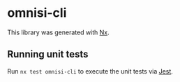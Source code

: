 # omnisi-cli

This library was generated with [Nx](https://nx.dev).

## Running unit tests

Run `nx test omnisi-cli` to execute the unit tests via [Jest](https://jestjs.io).
